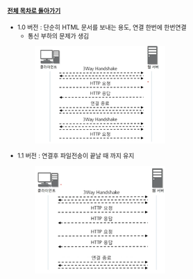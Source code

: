 #### [전체 목차로 돌아가기](../README.md)
- 1.0 버전 : 단순히 HTML 문서를 보내는 용도, 연결 한번에 한번연결
    - 통신 부하의 문제가 생김<br>
    <figure>
    <img src="../imgsrc/HTTP_v1.0.PNG" width="300">
    </figure>
- 1.1 버전 : 연결후 파일전송이 끝날 때 까지 유지<br>
    <figure>
    <img src="../imgsrc/HTTP_v1.1.PNG" width="300">
    </figure>